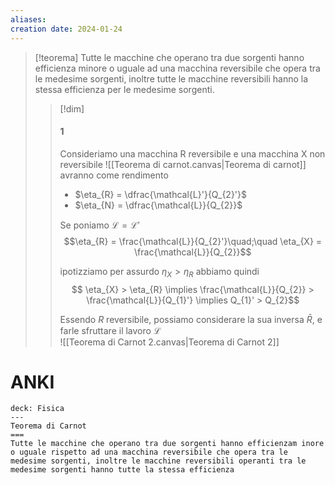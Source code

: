 ```yaml
---
aliases: 
creation date: 2024-01-24
---
```


>[!teorema]
>Tutte le macchine che operano tra due sorgenti hanno efficienza minore o uguale ad una macchina reversibile che opera tra le medesime sorgenti, inoltre tutte le macchine reversibili hanno la stessa efficienza per le medesime sorgenti.
>
>>[!dim]
>>#### 1
>>Consideriamo una macchina R reversibile e una macchina X non reversibile
>>![[Teorema di carnot.canvas|Teorema di carnot]]
>>avranno come rendimento
>>- $\eta_{R} = \dfrac{\mathcal{L}'}{Q_{2}'}$
>>- $\eta_{N} = \dfrac{\mathcal{L}}{Q_{2}}$
>>
>>Se poniamo $\mathcal{L} = \mathcal{L}'$
>>$$\eta_{R} = \frac{\mathcal{L}}{Q_{2}'}\quad;\quad \eta_{X} = \frac{\mathcal{L}}{Q_{2}}$$
>>
>>ipotizziamo per assurdo $\eta_{X} > \eta_{R}$ abbiamo quindi
>>$$ \eta_{X} > \eta_{R}  \implies \frac{\mathcal{L}}{Q_{2}} > \frac{\mathcal{L}}{Q_{1}'} \implies Q_{1}' > Q_{2}$$
>>
>>Essendo $R$ reversibile, possiamo considerare la sua inversa $\bar{R}$, e farle sfruttare il lavoro $\mathcal{L}$  
>>![[Teorema di Carnot 2.canvas|Teorema di Carnot 2]]


# ANKI

```anki
deck: Fisica
---
Teorema di Carnot
===
Tutte le macchine che operano tra due sorgenti hanno efficienzam inore o uguale rispetto ad una macchina reversibile che opera tra le medesime sorgenti, inoltre le macchine reversibili operanti tra le medesime sorgenti hanno tutte la stessa efficienza
```
